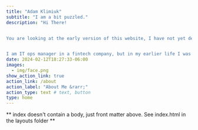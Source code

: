 ```yaml
---
title: "Adam Klimiuk"
subtitle: "I am a bit puzzled."
description: "Hi There!


You are looking at the early version of this website, I have not yet decided what will be it's focus. Some of the content here are still templates, and couple links may be broken.


I am IT ops manager in a fintech company, but in my earlier life I was medical research and environmental scientist. When I don't work, I cook. It will likely show here as well."
date: 2024-02-12T18:27:33-06:00
images:
  - img/face.png
show_action_link: true
action_link: /about
action_label: "About Me &rarr;"
action_type: text # text, button
type: home
---
```


** index doesn't contain a body, just front matter above.
See index.html in the layouts folder **
